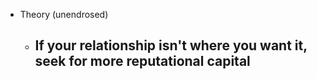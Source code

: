 - Theory (unendrosed)
	- If your relationship isn't where you want it, seek for more reputational capital
		-